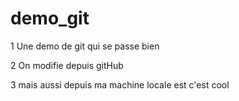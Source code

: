 # demo_git
1 Une demo de git qui se passe bien

2 On modifie depuis gitHub

3 mais aussi depuis ma machine locale est c'est cool
